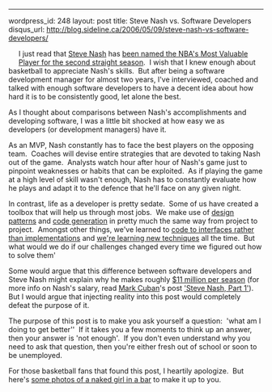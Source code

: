 --- 
wordpress_id: 248
layout: post
title: Steve Nash vs. Software Developers
disqus_url: http://blog.sideline.ca/2006/05/09/steve-nash-vs-software-developers/

<p><img alt="" hspace="10" src="http://llc.fanball.com/fanball/images/story/6612.jpg" align="left" vspace="10" border="0" />I just read that <a href="http://en.wikipedia.org/wiki/Steve_Nash">Steve Nash</a> has <a href="http://www.nba.com/suns/news/nash_mvp_0506.html">been named the NBA's Most Valuable Player for the second straight season</a>.  I wish that I knew enough about basketball to appreciate Nash's skills.  But after being a software development manager for almost two years, I've interviewed, coached and talked with enough software developers to have a decent idea about how hard it is to be consistently good, let alone the best.  </p>
<p>As I thought about comparisons between Nash's accomplishments and developing software, I was a little bit shocked at how easy we as developers (or development managers) have it.  </p>
<p>As an MVP, Nash constantly has to face the best players on the opposing team.  Coaches will devise entire strategies that are devoted to taking Nash out of the game.  Analysts watch hour after hour of Nash's game just to pinpoint weaknesses or habits that can be exploited.  As if playing the game at a high level of skill wasn't enough, Nash has to constantly evaluate how he plays and adapt it to the defence that he'll face on any given night.</p>
<p>In contrast, life as a developer is pretty sedate.  Some of us have created a toolbox that will help us through most jobs.  We make use of <a href="http://en.wikipedia.org/wiki/Design_pattern_%28computer_science%29">design patterns</a> and <a href="http://www.codesmithtools.com/">code generation</a> in pretty much the same way from project to project.  Amongst other things, we've learned to <a href="http://www.artima.com/lejava/articles/designprinciples.html">code to interfaces rather than implementations</a> and <a href="http://www.codebetter.com/">we're learning new techniques</a> all the time.  But what would we do if our challenges changed every time we figured out how to solve them'</p>
<p>Some would argue that this difference between software developers and Steve Nash might explain why he makes roughly <a href="http://www.realgm.com/src_playerfile/211/steve_nash/">$11 million per season</a> (for more info on Nash's salary, read <a href="http://en.wikipedia.org/wiki/Mark_Cuban">Mark Cuban</a>'s post <a href="http://www.blogmaverick.com/entry/6721616637326928/">'Steve Nash, Part 1'</a>).  But I would argue that injecting reality into this post would completely defeat the purpose of it.</p>
<p>The purpose of this post is to make you ask yourself a question:  'what am I doing to get better''  If it takes you a few moments to think up an answer, then your answer is 'not enough'.  If you don't even understand why you need to ask that question, then you're either fresh out of school or soon to be unemployed.</p>
<p>For those basketball fans that found this post, I heartily apologize.  But here's <a href="http://www.flickr.com/photos/webmickey/sets/777954/">some photos of a naked girl in a bar</a> to make it up to you.</p>
